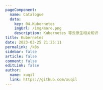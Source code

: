 ```yaml
---
pageComponent: 
  name: Catalogue
  data: 
    key: 04.Kubernetes
    imgUrl: /img/more.png
    description: Kubernetes 等云原生相关知识
title: Kubernetes
date: 2023-03-25 21:25:11
permalink: /k8s
sidebar: false
article: false
comment: false
editLink: false
author: 
  name: xuqil
  link: https://github.com/xuqil
---
```

